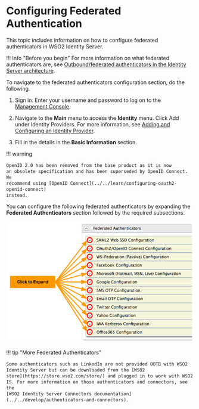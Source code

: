 # Configuring Federated Authentication

This topic includes information on how to configure federated
authenticators in WSO2 Identity Server.

!!! Info "Before you begin"
	For more information on what federated authenticators are, see [Outbound/federated authenticators in the Identity Server architecture](../../get-started/architecture#outboundfederated-authenticators).

To navigate to the federated authenticators configuration section, do the following.

1. Sign in. Enter your username and password to log on to the [Management Console](../../setup/getting-started-with-the-management-console). 

2. Navigate to the **Main** menu to access the **Identity** menu. Click Add under Identity Providers. 
For more information, see [Adding and Configuring an Identity Provider](../../learn/adding-and-configuring-an-identity-provider).  

3. Fill in the details in the **Basic Information** section. 

!!! warning
    
    OpenID 2.0 has been removed from the base product as it is now
    an obsolete specification and has been superseded by OpenID Connect. We
    recommend using [OpenID Connect](../../learn/configuring-oauth2-openid-connect)
    instead.
    

You can configure the following federated authenticators by expanding
the **Federated Authenticators** section followed by the required
subsections.

![federated-authenticators](../assets/img/tutorials/federated-authenticators.png)


!!! tip "More Federated Authenticators"
    
    Some authenticators such as LinkedIn are not provided OOTB with WSO2
    Identity Server but can be downloaded from the [WSO2
    store](https://store.wso2.com/store/) and plugged in to work with WSO2
    IS. For more information on those authenticators and connectors, see the
    [WSO2 Identity Server Connectors documentation](../../develop/authenticators-and-connectors).
    
